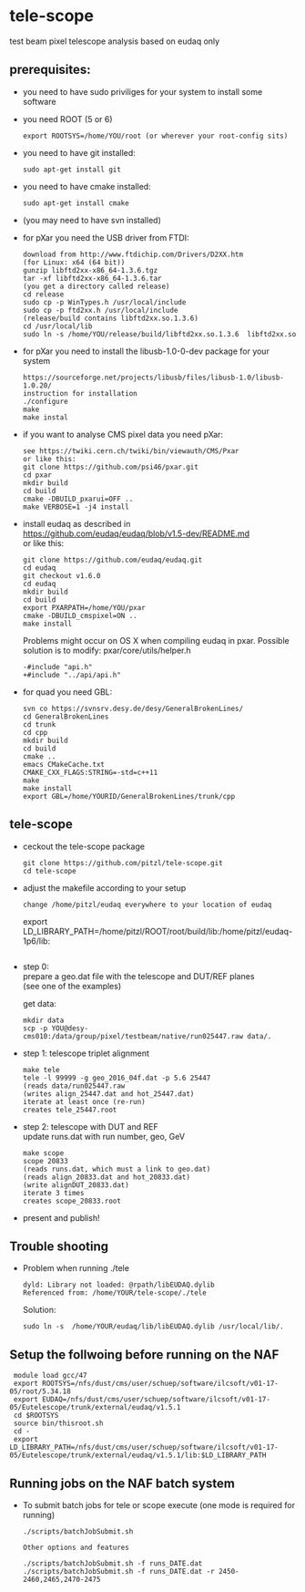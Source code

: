 # tele-scope
test beam pixel telescope analysis based on eudaq only

## prerequisites:

* you need to have sudo priviliges for your system to install some software

* you need ROOT (5 or 6) 
  ```
  export ROOTSYS=/home/YOU/root (or wherever your root-config sits)
  ```
* you need to have git installed:  
  ```
  sudo apt-get install git
  ```
* you need to have cmake installed:  
  ```
  sudo apt-get install cmake
  ```
* (you may need to have svn installed)

* for pXar you need the USB driver from FTDI:  
  ```
  download from http://www.ftdichip.com/Drivers/D2XX.htm  
  (for Linux: x64 (64 bit))  
  gunzip libftd2xx-x86_64-1.3.6.tgz  
  tar -xf libftd2xx-x86_64-1.3.6.tar  
  (you get a directory called release)  
  cd release  
  sudo cp -p WinTypes.h /usr/local/include  
  sudo cp -p ftd2xx.h /usr/local/include  
  (release/build contains libftd2xx.so.1.3.6)  
  cd /usr/local/lib  
  sudo ln -s /home/YOU/release/build/libftd2xx.so.1.3.6  libftd2xx.so  
  ```
* for pXar you need to install the libusb-1.0-0-dev package for your system
  ```
  https://sourceforge.net/projects/libusb/files/libusb-1.0/libusb-1.0.20/
  instruction for installation
  ./configure
  make
  make instal
  ```

* if you want to analyse CMS pixel data you need pXar:  
  ```
  see https://twiki.cern.ch/twiki/bin/viewauth/CMS/Pxar  
  or like this:  
  git clone https://github.com/psi46/pxar.git  
  cd pxar  
  mkdir build  
  cd build  
  cmake -DBUILD_pxarui=OFF ..  
  make VERBOSE=1 -j4 install  
  ```
* install eudaq as described in  
  https://github.com/eudaq/eudaq/blob/v1.5-dev/README.md  
  or like this:  
  ```
  git clone https://github.com/eudaq/eudaq.git  
  cd eudaq
  git checkout v1.6.0
  cd eudaq  
  mkdir build  
  cd build  
  export PXARPATH=/home/YOU/pxar  
  cmake -DBUILD_cmspixel=ON ..  
  make install  
  ```

  Problems might occur on OS X when compiling eudaq in pxar.
  Possible solution is to modify: pxar/core/utils/helper.h
  ```
  -#include "api.h"
  +#include "../api/api.h"	
  ```

* for quad you need GBL:
  ```
  svn co https://svnsrv.desy.de/desy/GeneralBrokenLines/
  cd GeneralBrokenLines
  cd trunk
  cd cpp
  mkdir build
  cd build
  cmake ..
  emacs CMakeCache.txt
  CMAKE_CXX_FLAGS:STRING=-std=c++11
  make
  make install
  export GBL=/home/YOURID/GeneralBrokenLines/trunk/cpp
  ```

## tele-scope
* ceckout the tele-scope package
  ```
  git clone https://github.com/pitzl/tele-scope.git
  cd tele-scope	
  ```

* adjust the makefile according to your setup
  ```
  change /home/pitzl/eudaq everywhere to your location of eudaq
  ```
  export LD_LIBRARY_PATH=/home/pitzl/ROOT/root/build/lib:/home/pitzl/eudaq-1p6/lib:
  ```

* step 0:  
  prepare a geo.dat file with the telescope and DUT/REF planes  
  (see one of the examples)  

  get data:
  ```
  mkdir data
  scp -p YOU@desy-cms010:/data/group/pixel/testbeam/native/run025447.raw data/.
  ```

* step 1: telescope triplet alignment
  ```
  make tele  
  tele -l 99999 -g geo_2016_04f.dat -p 5.6 25447
  (reads data/run025447.raw  
  (writes align_25447.dat and hot_25447.dat)  
  iterate at least once (re-run)  
  creates tele_25447.root  
  ```
* step 2: telescope with DUT and REF  
  update runs.dat with run number, geo, GeV
  ```
  make scope  
  scope 20833  
  (reads runs.dat, which must a link to geo.dat)  
  (reads align_20833.dat and hot_20833.dat)  
  (write alignDUT_20833.dat)  
  iterate 3 times  
  creates scope_20833.root  
  ```

* present and publish!

## Trouble shooting

* Problem when running ./tele
  ```
  dyld: Library not loaded: @rpath/libEUDAQ.dylib
  Referenced from: /home/YOUR/tele-scope/./tele
  ```

  Solution:
  ```
  sudo ln -s  /home/YOUR/eudaq/lib/libEUDAQ.dylib /usr/local/lib/.
  ```

## Setup the follwoing before running on the NAF 
  ```
   module load gcc/47
   export ROOTSYS=/nfs/dust/cms/user/schuep/software/ilcsoft/v01-17-05/root/5.34.18
   export EUDAQ=/nfs/dust/cms/user/schuep/software/ilcsoft/v01-17-05/Eutelescope/trunk/external/eudaq/v1.5.1
   cd $ROOTSYS
   source bin/thisroot.sh
   cd -
   export LD_LIBRARY_PATH=/nfs/dust/cms/user/schuep/software/ilcsoft/v01-17-05/Eutelescope/trunk/external/eudaq/v1.5.1/lib:$LD_LIBRARY_PATH
  ```

## Running jobs on the NAF batch system

* To submit batch jobs for tele or scope execute (one  mode is required for running)

  ```
  ./scripts/batchJobSubmit.sh

  Other options and features

  ./scripts/batchJobSubmit.sh -f runs_DATE.dat 
  ./scripts/batchJobSubmit.sh -f runs_DATE.dat -r 2450-2460,2465,2470-2475
  ```

